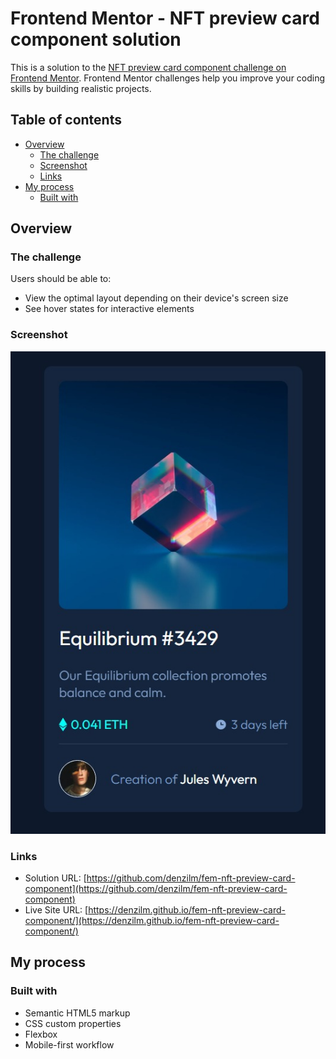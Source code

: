 # Frontend Mentor - NFT preview card component solution

This is a solution to the [NFT preview card component challenge on Frontend Mentor](https://www.frontendmentor.io/challenges/nft-preview-card-component-SbdUL_w0U). Frontend Mentor challenges help you improve your coding skills by building realistic projects.

## Table of contents

- [Overview](#overview)
  - [The challenge](#the-challenge)
  - [Screenshot](#screenshot)
  - [Links](#links)
- [My process](#my-process)
  - [Built with](#built-with)

## Overview

### The challenge

Users should be able to:

- View the optimal layout depending on their device's screen size
- See hover states for interactive elements

### Screenshot

![](./screenshot.jpeg)

### Links

- Solution URL: [https://github.com/denzilm/fem-nft-preview-card-component](https://github.com/denzilm/fem-nft-preview-card-component)
- Live Site URL: [https://denzilm.github.io/fem-nft-preview-card-component/](https://denzilm.github.io/fem-nft-preview-card-component/)

## My process

### Built with

- Semantic HTML5 markup
- CSS custom properties
- Flexbox
- Mobile-first workflow
